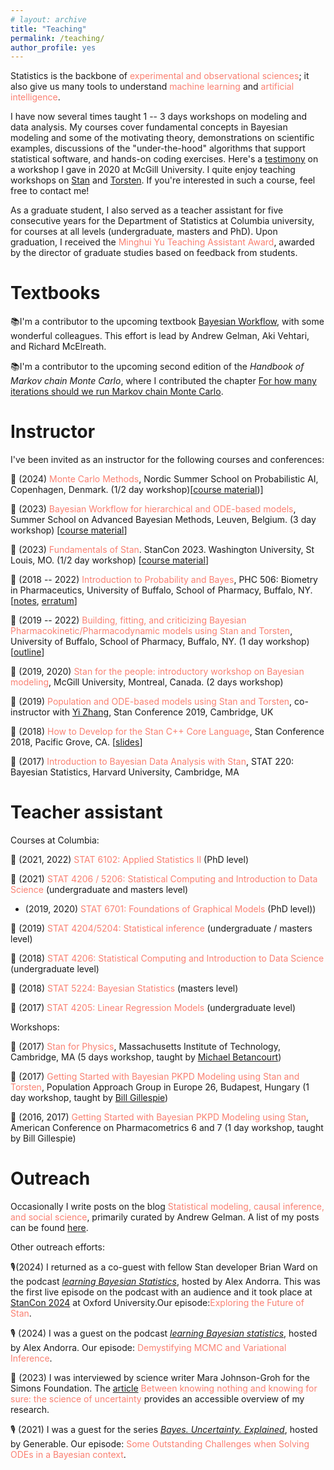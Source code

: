 ```yaml
---
# layout: archive
title: "Teaching"
permalink: /teaching/
author_profile: yes
---
```


Statistics is the backbone of <span style="color:Salmon">experimental and observational sciences</span>; it also give us many tools to understand <span style="color:Salmon">machine learning</span> and <span style="color:Salmon">artificial intelligence</span>.

I have now several times taught 1 -- 3 days workshops on modeling and data analysis.
My courses cover fundamental concepts in Bayesian modeling and some of the motivating theory, demonstrations on scientific examples, discussions of the "under-the-hood" algorithms that support statistical software, and hands-on coding exercises.
Here's a [testimony](https://statmodeling.stat.columbia.edu/2020/08/19/i-just-wanted-to-say-that-for-the-first-time-in-three-4-years-of-efforts-i-have-a-way-to-estimate-my-model/) on a workshop I gave in 2020 at McGill University.
I quite enjoy teaching workshops on [Stan](https://mc-stan.org/) and [Torsten](https://github.com/metrumresearchgroup/Torsten). If you're interested in such a course, feel free to contact me!

As a graduate student, I also served as a teacher assistant for five consecutive years for the Department of Statistics at Columbia university, for courses at all levels (undergraduate, masters and PhD).
Upon graduation, I received the <span style="color:Salmon">Minghui Yu Teaching Assistant Award</span>, awarded by the director of graduate studies based on feedback from students.

# Textbooks

📚I'm a contributor to the upcoming textbook [Bayesian Workflow](https://sites.stat.columbia.edu/gelman/workflow-book/), with some wonderful colleagues. This effort is lead by Andrew Gelman, Aki Vehtari, and Richard McElreath.

📚I'm a contributor to the upcoming second edition of the _Handbook of Markov chain Monte Carlo_, where I contributed the chapter [For how many iterations should we run Markov chain Monte Carlo](https://arxiv.org/abs/2311.02726).


# Instructor

I've been invited as an instructor for the following courses and conferences:

📙 (2024) <span style="color:Salmon">Monte Carlo Methods</span>, Nordic Summer School on Probabilistic AI, Copenhagen, Denmark. (1/2 day workshop)[[course material](https://github.com/probabilisticai/nordic-probai-2024/tree/main/day4/Charles%20Margoissan))]

📙 (2023) <span style="color:Salmon">Bayesian Workflow for hierarchical and ODE-based models</span>, Summer School on Advanced Bayesian Methods, Leuven, Belgium. (3 day workshop) [[course material](https://github.com/charlesm93/stanTutorial/tree/main/Leuven_summer_school2023)]

📙 (2023) <span style="color:Salmon">Fundamentals of Stan</span>. StanCon 2023. Washington University, St Louis, MO. (1/2 day workshop) [[course material](https://github.com/charlesm93/stanTutorial/tree/main/StanCon2023)]

📙 (2018 -- 2022) <span style="color:Salmon">Introduction to Probability and Bayes</span>, PHC 506: Biometry in Pharmaceutics, University of Buffalo, School of Pharmacy, Buffalo, NY. [[notes](http://charlesm93.github.io/files/Prob&Bayes.pdf), [erratum](http://charlesm93.github.io/files/notes_erratum.pdf)]

📙 (2019 -- 2022) <span style="color:Salmon">Building, fitting, and criticizing Bayesian Pharmacokinetic/Pharmacodynamic models using Stan and Torsten</span>, University of Buffalo, School of Pharmacy, Buffalo, NY. (1 day workshop) [[outline](http://charlesm93.github.io/files/outline-torsten_workshop.pdf)]

📙 (2019, 2020) <span style="color:Salmon">Stan for the people: introductory workshop on Bayesian modeling</span>, McGill University,
Montreal, Canada. (2 days workshop)

📙 (2019) <span style="color:Salmon">Population and ODE-based models using Stan and Torsten</span>,
co-instructor with [Yi Zhang](https://metrumrg.com/team_member/yi-zhang-ph-d/), Stan Conference 2019, Cambridge, UK

📙 (2018) <span style="color:Salmon">How to Develop for the Stan C++ Core Language</span>, Stan Conference 2018, Pacific Grove, CA. [[slides](https://github.com/charlesm93/presentations-and-writing/blob/master/StanCon2018_tutorial/Roadmap.pdf)]

📙 (2017) <span style="color:Salmon">Introduction to Bayesian Data Analysis with Stan</span>, STAT 220: Bayesian Statistics, Harvard University, Cambridge, MA

# Teacher assistant

Courses at Columbia:

📘 (2021, 2022) <span style="color:Salmon">STAT 6102: Applied Statistics II</span> (PhD level)

📘 (2021) <span style="color:Salmon">STAT 4206 / 5206: Statistical Computing and Introduction to Data Science</span> (undergraduate and masters level)
* (2019, 2020) <span style="color:Salmon">STAT 6701: Foundations of Graphical Models</span> (PhD level))

📘 (2019) <span style="color:Salmon">STAT 4204/5204: Statistical inference</span> (undergraduate / masters level)

📘 (2018) <span style="color:Salmon">STAT 4206: Statistical Computing and Introduction to Data Science</span> (undergraduate level)

📘 (2018) <span style="color:Salmon">STAT 5224: Bayesian Statistics</span> (masters level)

📘 (2017) <span style="color:Salmon">STAT 4205: Linear Regression Models</span> (undergraduate level)

Workshops:

📘 (2017) <span style="color:Salmon">Stan for Physics</span>, Massachusetts Institute of Technology, Cambridge, MA
(5 days workshop, taught by [Michael Betancourt](https://betanalpha.github.io))

📘 (2017) <span style="color:Salmon">Getting Started with Bayesian PKPD Modeling using Stan and Torsten</span>, Population Approach Group in Europe 26, Budapest, Hungary (1 day workshop, taught by [Bill Gillespie](https://metrumrg.com/team_member/william-r-gillespie-ph-d/))

📘 (2016, 2017) <span style="color:Salmon">Getting Started with Bayesian PKPD Modeling using Stan</span>, American Conference on Pharmacometrics 6 and 7 (1 day workshop, taught by Bill Gillespie)

# Outreach

Occasionally I write posts on the blog <span style="color:Salmon">Statistical modeling, causal inference, and social science</span>, primarily curated by Andrew Gelman. A list of my posts can be found [here](https://statmodeling.stat.columbia.edu/author/charles/).

Other outreach efforts:

🎙️(2024) I returned as a co-guest with fellow Stan developer Brian Ward on the podcast [_learning Bayesian Statistics_](https://www.youtube.com/watch?v=nTECQ_uvOBc&ab_channel=LearningBayesianStatistics), hosted by Alex Andorra. This was the first live episode on the podcast with an audience and it took place at [StanCon 2024](https://mc-stan.org/learn-stan/stancon-talks.html#stancon-2024-oxford) at Oxford University.Our episode:<span style="color:Salmon">Exploring the Future of Stan</span>.

🎙️ (2024) I was a guest on the podcast [_learning Bayesian statistics_](https://learnbayesstats.com/episode/90-demystifying-mcmc-variational-inference-charles-margossian/), hosted by Alex Andorra. Our episode: <span style="color:Salmon">Demystifying MCMC and Variational Inference</span>.

📰 (2023) I was interviewed by science writer Mara Johnson-Groh for the Simons Foundation. The [article](https://www.simonsfoundation.org/2023/06/12/between-knowing-nothing-and-knowing-for-sure-the-science-of-uncertainty/) <span style="color:Salmon">Between knowing nothing and knowing for sure: the science of uncertainty</span> provides an accessible overview of my research.

🎙️ (2021) I was a guest for the series [_Bayes. Uncertainty. Explained_](https://www.youtube.com/watch?v=hsNvClBFhcY), hosted by Generable. Our episode: <span style="color:Salmon">Some Outstanding Challenges when Solving ODEs in a Bayesian context</span>.

<!---->
<!--Currently I'm writing chapters for the upcoming textbook _Bayesian Workflow_; an early outline of this work exists as a [preprint](https://arxiv.org/abs/2011.01808).-->
